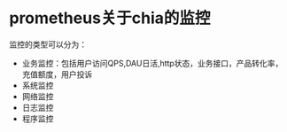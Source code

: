 # prometheus关于chia的监控

监控的类型可以分为：

- 业务监控：包括用户访问QPS,DAU日活,http状态，业务接口，产品转化率，充值额度，用户投诉
- 系统监控
- 网络监控
- 日志监控
- 程序监控


